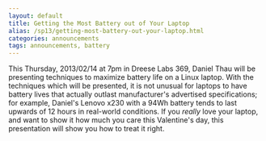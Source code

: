 ```yaml
---
layout: default
title: Getting the Most Battery out of Your Laptop
alias: /sp13/getting-most-battery-out-your-laptop.html
categories: announcements
tags: announcements, battery
---
```

This Thursday, 2013/02/14 at 7pm in Dreese Labs 369, Daniel Thau will be presenting techniques to maximize battery life on a Linux laptop.  With the techniques which will be presented, it is not unusual for laptops to have battery lives that actually outlast manufacturer's advertised specifications; for example, Daniel's Lenovo x230 with a 94Wh battery tends to last upwards of 12 hours in real-world conditions.  If you *really* love your laptop, and want to show it how much you care this Valentine's day, this presentation will show you how to treat it right.
